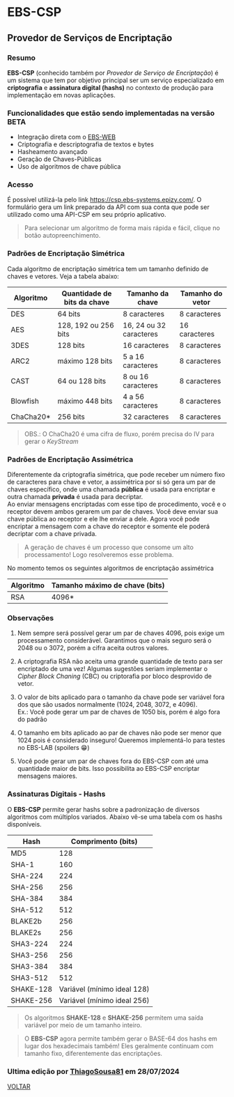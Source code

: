 # EBS-CSP
## Provedor de Serviços de Encriptação

### Resumo
<b>EBS-CSP</b> (conhecido também por <i>Provedor de Serviço de Encriptação</i>) é um sistema que tem por objetivo principal ser um serviço especializado em <b>criptografia</b> e <b>assinatura digital (hashs)</b> no contexto de produção para implementação em novas aplicações.

### Funcionalidades que estão sendo implementadas na versão BETA
- Integração direta com o [EBS-WEB](https://github.com/EBS-Security-Systems/EBS-Docs/blob/main/docs/EBS-WEB.md)
- Criptografia e descriptografia de textos e bytes
- Hasheamento avançado
- Geração de Chaves-Públicas
- Uso de algoritmos de chave pública

### Acesso
É possível utilizá-la pelo link https://csp.ebs-systems.epizy.com/. O formulário gera um link preparado da API com sua conta que pode ser utilizado como uma API-CSP em seu próprio aplicativo.

> Para selecionar um algoritmo de forma mais rápida e fácil, clique no botão autopreenchimento.

### Padrões de Encriptação Simétrica

Cada algoritmo de encriptação simétrica tem um tamanho definido de chaves e vetores. Veja a tabela abaixo:

| Algoritmo | Quantidade de bits da chave | Tamanho da chave | Tamanho do vetor |
| --- | --- | --- | --- |
| DES | 64 bits | 8 caracteres | 8 caracteres |
| AES | 128, 192 ou 256 bits | 16, 24 ou 32 caracteres | 16 caracteres |
| 3DES | 128 bits |  16 caracteres | 8 caracteres |
| ARC2 | máximo 128 bits | 5 a 16 caracteres | 8 caracteres |
| CAST | 64 ou 128 bits | 8 ou 16 caracteres | 8 caracteres |
| Blowfish | máximo 448 bits | 4 a 56 caracteres | 8 caracteres |
| ChaCha20* | 256 bits | 32 caracteres | 8 caracteres |

> OBS.: O ChaCha20 é uma cifra de fluxo, porém precisa do IV para gerar o _KeyStream_

### Padrões de Encriptação Assimétrica

Diferentemente da criptografia simétrica, que pode receber um número fixo de caracteres para chave e vetor, a assimétrica por si só gera um par de chaves específico, onde uma chamada **pública** é usada para encriptar e outra chamada **privada** é usada para decriptar.
<br>
Ao enviar mensagens encriptadas com esse tipo de procedimento, você e o receptor devem ambos gerarem um par de chaves. Você deve enviar sua chave pública ao receptor e ele lhe enviar a dele. Agora você pode encriptar a mensagem com a chave do receptor e somente ele poderá decriptar com a chave privada.

> A geração de chaves é um processo que consome um alto processamento! Logo resolveremos esse problema.

No momento temos os seguintes algoritmos de encriptação assimétrica

| Algoritmo | Tamanho máximo de chave (bits) |
| --- | --- |
| RSA | 4096* |

### Observações
1. Nem sempre será possível gerar um par de chaves 4096, pois exige um processamento considerável. Garantimos que o mais seguro será o 2048 ou o 3072, porém a cifra aceita outros valores.

2. A criptografia RSA não aceita uma grande quantidade de texto para ser encriptado de uma vez! Algumas sugestões seriam implementar o *Cipher Block Chaning* (CBC) ou criptorafia por bloco desprovido de vetor.

3. O valor de bits aplicado para o tamanho da chave pode ser variável fora dos que são usados normalmente (1024, 2048, 3072, e 4096). 
<br>Ex.: Você pode gerar um par de chaves de 1050 bis, porém é algo fora do padrão

4. O tamanho em bits aplicado ao par de chaves não pode ser menor que 1024 pois é considerado inseguro! Queremos implementá-lo para testes no EBS-LAB (spoilers 😁)

5. Você pode gerar um par de chaves fora do EBS-CSP com até uma quantidade maior de bits. Isso possibilita ao EBS-CSP encriptar mensagens maiores.

### Assinaturas Digitais - Hashs

O **EBS-CSP** permite gerar hashs sobre a padronização de diversos algoritmos com múltiplos variados. Abaixo vê-se uma tabela com os hashs disponíveis.

| Hash       | Comprimento (bits) |
|------------|--------------------|
| MD5        | 128                |
| SHA-1      | 160                |
| SHA-224    | 224                |
| SHA-256    | 256                |
| SHA-384    | 384                |
| SHA-512    | 512                |
| BLAKE2b    | 256                |
| BLAKE2s    | 256                |
| SHA3-224   | 224                |
| SHA3-256   | 256                |
| SHA3-384   | 384                |
| SHA3-512   | 512                |
| SHAKE-128  | Variável (mínimo ideal 128) |
| SHAKE-256  | Variável (mínimo ideal 256) |

> Os algoritmos **SHAKE-128** e **SHAKE-256** permitem uma saída variável por meio de um tamanho inteiro.

> O **EBS-CSP** agora permite também gerar o BASE-64 dos hashs em lugar dos hexadecimais também! Eles geralmente continuam com tamanho fixo, diferentemente das encriptações.


### Ultima edição por [ThiagoSousa81](https://github.com/ThiagoSousa81/) em 28/07/2024

[VOLTAR](https://github.com/EBS-Security-Systems/EBS-Docs#readme)